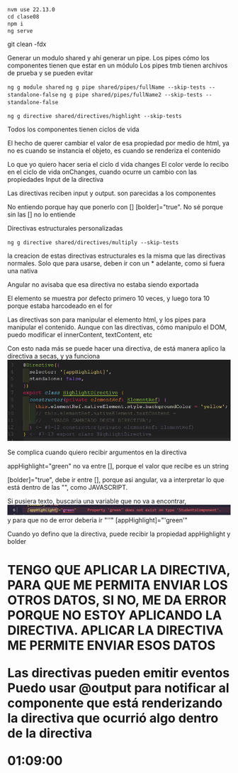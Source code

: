 ```
nvm use 22.13.0
cd clase08
npm i
ng serve
```
git clean -fdx

Generar un modulo shared
y ahí generar un pipe. Los pipes cómo los componentes tienen que estar en un módulo
Los pipes tmb tienen archivos de prueba y se pueden evitar

`ng g module shared`
`ng g pipe shared/pipes/fullName --skip-tests --standalone-false`
`ng g pipe shared/pipes/fullName2 --skip-tests --standalone-false`

`ng g directive shared/directives/highlight --skip-tests`

Todos los componentes tienen ciclos de vida

El hecho de querer cambiar el valor de esa propiedad por medio de html, ya no es cuando se instancia el objeto, es cuando se renderiza el contenido

Lo que yo quiero hacer seria el ciclo d vida changes
El color verde lo recibo en el ciclo de vida onChanges, cuando ocurre un cambio con las propiedades Input de la directiva

Las directivas reciben input y output. son parecidas a los componentes

No entiendo porque hay que ponerlo con [] [bolder]="true". No sé porque sin las [] no lo entiende

Directivas estructurales personalizadas

`ng g directive shared/directives/multiply --skip-tests`

la creacion de estas directivas estructurales es la misma que las directivas normales. Solo que para usarse, deben ir con un \* adelante, como si fuera una nativa

Angular no avisaba que esa directiva no estaba siendo exportada

El elemento se muestra por defecto primero 10 veces, y luego tora 10 porque estaba harcodeado en el for

Las directivas son para manipular el elemento html, y los pipes para manipular el contenido.
Aunque con las directivas, cómo manipulo el DOM, puedo modificar el innerContent, textContent, etc  

Con esto nada más se puede hacer una directiva, de está manera aplico la directiva a secas, y ya funciona
![alt text](directiva1.png)

Se complica cuando quiero recibir argumentos en la directiva

  appHighlight="green" 
 no va entre [], porque el valor que recibe es un string

 [bolder]="true", debe ir entre [], porque asi angular, va a interpretar lo que está dentro de las "", como JAVASCRIPT. 


 Si pusiera texto, buscaria una variable que no va a encontrar, 
![alt text](image.png)
y para que no de error deberia ir "''"
  [appHighlight]="'green'" 

Cuando yo defino que la directiva, puede recibir la propiedad appHighlight y bolder

<h1
  appHighlight
  *appMultiply="5"
  (colorUpdated)="onColorUpdated()"
  [bolder]="true"
  [colorHighlight]="'green'"
>

TENGO QUE APLICAR LA DIRECTIVA, PARA QUE ME PERMITA ENVIAR LOS OTROS DATOS, SI NO, ME DA ERROR PORQUE NO ESTOY APLICANDO LA DIRECTIVA.
APLICAR LA DIRECTIVA ME PERMITE ENVIAR ESOS DATOS


Las directivas pueden emitir eventos
Puedo usar @output para notificar al componente que está renderizando la directiva que ocurrió algo dentro de la directiva




01:09:00